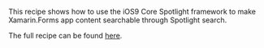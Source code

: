 This recipe shows how to use the iOS9 Core Spotlight framework to make Xamarin.Forms app content searchable through Spotlight search.

The full recipe can be found [here](http://developer.xamarin.com/recipes/cross-platform/xamarin-forms/core-spotlight-search/).
